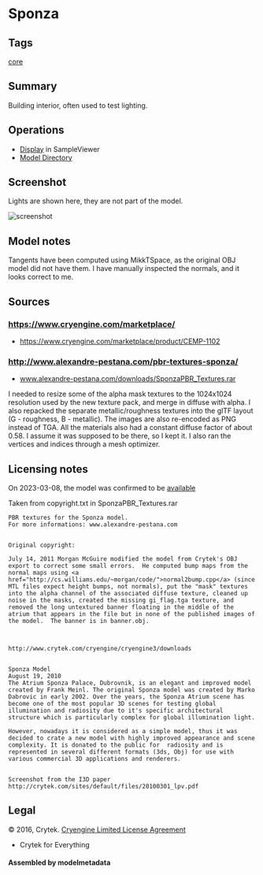 # Sponza

## Tags

[core](../../Models-core.md)

## Summary

Building interior, often used to test lighting.

## Operations

* [Display](https://github.khronos.org/glTF-Sample-Viewer-Release/?model=https://raw.GithubUserContent.com/KhronosGroup/glTF-Sample-Assets/main/./Models/Sponza/glTF/Sponza.gltf) in SampleViewer
* [Model Directory](./)

## Screenshot

Lights are shown here, they are not part of the model.

![screenshot](screenshot/large.jpg)

## Model notes

Tangents have been computed using MikkTSpace, as the original OBJ model did not have them.
I have manually inspected the normals, and it looks correct to me.


## Sources

### https://www.cryengine.com/marketplace/

- https://www.cryengine.com/marketplace/product/CEMP-1102

### http://www.alexandre-pestana.com/pbr-textures-sponza/

- www.alexandre-pestana.com/downloads/SponzaPBR_Textures.rar

I needed to resize some of the alpha mask textures to the 1024x1024 resolution used by the new texture pack,
and merge in diffuse with alpha.
I also repacked the separate metallic/roughness textures into the glTF layout (G - roughness, B - metallic).
The images are also re-encoded as PNG instead of TGA.
All the materials also had a constant diffuse factor of about 0.58. I assume it was supposed to be there, so I kept it.
I also ran the vertices and indices through a mesh optimizer.

## Licensing notes

On 2023-03-08, the model was confirmed to be [available](https://www.cryengine.com/marketplace/product/crytek/sponza-sample-scene)

Taken from copyright.txt in SponzaPBR\_Textures.rar

```
PBR textures for the Sponza model.
For more informations: www.alexandre-pestana.com


Original copyright:

July 14, 2011 Morgan McGuire modified the model from Crytek's OBJ
export to correct some small errors.  He computed bump maps from the
normal maps using <a
href="http://cs.williams.edu/~morgan/code/">normal2bump.cpp</a> (since
MTL files expect height bumps, not normals), put the "mask" textures
into the alpha channel of the associated diffuse texture, cleaned up
noise in the masks, created the missing gi_flag.tga texture, and
removed the long untextured banner floating in the middle of the
atrium that appears in the file but in none of the published images of
the model.  The banner is in banner.obj.



http://www.crytek.com/cryengine/cryengine3/downloads


Sponza Model
August 19, 2010
The Atrium Sponza Palace, Dubrovnik, is an elegant and improved model created by Frank Meinl. The original Sponza model was created by Marko Dabrovic in early 2002. Over the years, the Sponza Atrium scene has become one of the most popular 3D scenes for testing global illumination and radiosity due to it's specific architectural structure which is particularly complex for global illumination light.

However, nowadays it is considered as a simple model, thus it was decided to crate a new model with highly improved appearance and scene complexity. It is donated to the public for  radiosity and is represented in several different formats (3ds, Obj) for use with various commercial 3D applications and renderers.


Screenshot from the I3D paper
http://crytek.com/sites/default/files/20100301_lpv.pdf
```


## Legal

&copy; 2016, Crytek. [Cryengine Limited License Agreement](https://www.cryengine.com/ce-terms)

 - Crytek for Everything

#### Assembled by modelmetadata